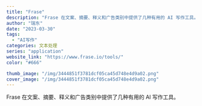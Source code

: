 ```yaml
---
title: "Frase"
description: "Frase 在文案、摘要、释义和广告类别中提供了几种有用的 AI 写作工具。"
author: "瑞东"
date: "2023-03-30"
tags:
  - "AI写作"
categories: 文本处理
series: "application"
website_link: "https://www.frase.io/tools/"
color: "#666"

thumb_image: "/img/3444851f3781dcf05ca45d748e4d9a02.png"
cover_image: "/img/3444851f3781dcf05ca45d748e4d9a02.png"
---
```


Frase 在文案、摘要、释义和广告类别中提供了几种有用的 AI 写作工具。